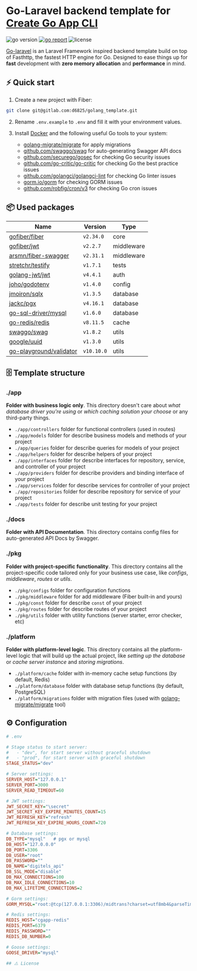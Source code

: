 # Go-Laravel backend template for [Create Go App CLI](https://github.com/chand19-af/Go-laravel)

<img src="https://img.shields.io/badge/Go-1.17+-00ADD8?style=for-the-badge&logo=go" alt="go version" />&nbsp;<a href="https://goreportcard.com/report/gitlab.com/d6825/golang_template" target="_blank"><img src="https://img.shields.io/badge/Go_report-A+-success?style=for-the-badge&logo=none" alt="go report" /></a>&nbsp;<img src="https://img.shields.io/badge/license-Apache_2.0-red?style=for-the-badge&logo=none" alt="license" />

[Go-laravel](https://github.com/chand19-af/Go-laravel) is an Laravel Framework inspired backend template build on top of Fasthttp, the fastest HTTP engine for Go. Designed to ease things up for **fast** development with **zero memory allocation** and **performance** in mind.

## ⚡️ Quick start

1. Create a new project with Fiber:

```bash
git clone git@gitlab.com:d6825/golang_template.git
```

2. Rename `.env.example` to `.env` and fill it with your environment values.
3. Install [Docker](https://www.docker.com/get-started) and the following useful Go tools to your system:

   - [golang-migrate/migrate](https://github.com/golang-migrate/migrate#cli-usage) for apply migrations
   - [github.com/swaggo/swag](https://github.com/swaggo/swag) for auto-generating Swagger API docs
   - [github.com/securego/gosec](https://github.com/securego/gosec) for checking Go security issues
   - [github.com/go-critic/go-critic](https://github.com/go-critic/go-critic) for checking Go the best practice issues
   - [github.com/golangci/golangci-lint](https://github.com/golangci/golangci-lint) for checking Go linter issues
   - [gorm.io/gorm](gorm.io/gorm) for checking GORM issues
   - [github.com/robfig/cron/v3](github.com/robfig/cron/v3) for checking Go cron issues

## 📦 Used packages

| Name                                                                  | Version    | Type       |
| --------------------------------------------------------------------- | ---------- | ---------- |
| [gofiber/fiber](https://github.com/gofiber/fiber)                     | `v2.34.0`  | core       |
| [gofiber/jwt](https://github.com/gofiber/jwt)                         | `v2.2.7`   | middleware |
| [arsmn/fiber-swagger](https://github.com/arsmn/fiber-swagger)         | `v2.31.1`  | middleware |
| [stretchr/testify](https://github.com/stretchr/testify)               | `v1.7.1`   | tests      |
| [golang-jwt/jwt](https://github.com/golang-jwt/jwt)                   | `v4.4.1`   | auth       |
| [joho/godotenv](https://github.com/joho/godotenv)                     | `v1.4.0`   | config     |
| [jmoiron/sqlx](https://github.com/jmoiron/sqlx)                       | `v1.3.5`   | database   |
| [jackc/pgx](https://github.com/jackc/pgx)                             | `v4.16.1`  | database   |
| [go-sql-driver/mysql](https://github.com/go-sql-driver/mysql)         | `v1.6.0`   | database   |
| [go-redis/redis](https://github.com/go-redis/redis)                   | `v8.11.5`  | cache      |
| [swaggo/swag](https://github.com/swaggo/swag)                         | `v1.8.2`   | utils      |
| [google/uuid](https://github.com/google/uuid)                         | `v1.3.0`   | utils      |
| [go-playground/validator](https://github.com/go-playground/validator) | `v10.10.0` | utils      |

## 🗄 Template structure

### ./app

**Folder with business logic only**. This directory doesn't care about _what database driver you're using_ or _which caching solution your choose_ or any third-party things.

- `./app/controllers` folder for functional controllers (used in routes)
- `./app/models` folder for describe business models and methods of your project
- `./app/queries` folder for describe queries for models of your project
- `./app/helpers` folder for describe helpers of your project
- `./app/interfaces` folder for describe interfaces for repository, service, and controller of your project
- `./app/providers` folder for describe providers and binding interface of your project
- `./app/services` folder for describe services for controller of your project
- `./app/repositories` folder for describe repository for service of your project
- `./app/tests` folder for describe unit testing for your project

### ./docs

**Folder with API Documentation**. This directory contains config files for auto-generated API Docs by Swagger.

### ./pkg

**Folder with project-specific functionality**. This directory contains all the project-specific code tailored only for your business use case, like _configs_, _middleware_, _routes_ or _utils_.

- `./pkg/configs` folder for configuration functions
- `./pkg/middleware` folder for add middleware (Fiber built-in and yours)
- `./pkg/const` folder for describe `const` of your project
- `./pkg/routes` folder for describe routes of your project
- `./pkg/utils` folder with utility functions (server starter, error checker, etc)

### ./platform

**Folder with platform-level logic**. This directory contains all the platform-level logic that will build up the actual project, like _setting up the database_ or _cache server instance_ and _storing migrations_.

- `./platform/cache` folder with in-memory cache setup functions (by default, Redis)
- `./platform/database` folder with database setup functions (by default, PostgreSQL)
- `./platform/migrations` folder with migration files (used with [golang-migrate/migrate](https://github.com/golang-migrate/migrate) tool)

## ⚙️ Configuration

```ini
# .env

# Stage status to start server:
#   - "dev", for start server without graceful shutdown
#   - "prod", for start server with graceful shutdown
STAGE_STATUS="dev"

# Server settings:
SERVER_HOST="127.0.0.1"
SERVER_PORT=3000
SERVER_READ_TIMEOUT=60

# JWT settings:
JWT_SECRET_KEY="\secret"
JWT_SECRET_KEY_EXPIRE_MINUTES_COUNT=15
JWT_REFRESH_KEY="refresh"
JWT_REFRESH_KEY_EXPIRE_HOURS_COUNT=720

# Database settings:
DB_TYPE="mysql"   # pgx or mysql
DB_HOST="127.0.0.0"
DB_PORT=3306
DB_USER="root"
DB_PASSWORD=""
DB_NAME="digitels_api"
DB_SSL_MODE="disable"
DB_MAX_CONNECTIONS=100
DB_MAX_IDLE_CONNECTIONS=10
DB_MAX_LIFETIME_CONNECTIONS=2

# Gorm settings:
GORM_MYSQL="root:@tcp(127.0.0.1:3306)/midtrans?charset=utf8mb4&parseTime=True&loc=Local"

# Redis settings:
REDIS_HOST="cgapp-redis"
REDIS_PORT=6379
REDIS_PASSWORD=""
REDIS_DB_NUMBER=0

# Goose settings:
GOOSE_DRIVER="mysql"

## ⚠️ License

```
